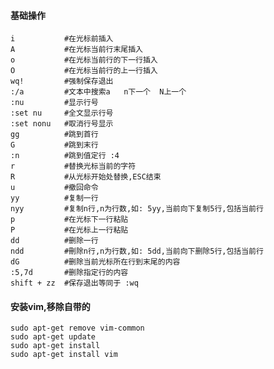 #### 基础操作
    i           #在光标前插入
    A           #在光标当前行末尾插入
    o           #在光标当前行的下一行插入
    O           #在光标当前行的上一行插入
    wq!         #强制保存退出
    :/a         #文本中搜索a   n下一个  N上一个
    :nu         #显示行号
    :set nu     #全文显示行号 	
    :set nonu   #取消行号显示
    gg          #跳到首行
    G           #跳到末行
    :n          #跳到值定行 :4
    r           #替换光标当前的字符
    R           #从光标开始处替换,ESC结束
    u           #撤回命令
    yy          #复制一行
    nyy         #复制n行,n为行数,如: 5yy,当前向下复制5行,包括当前行
    p           #在光标下一行粘贴
    P           #在光标上一行粘贴
    dd          #删除一行
    ndd         #刪除n行,n为行数,如: 5dd,当前向下删除5行,包括当前行
    dG          #删除当前光标所在行到末尾的内容
    :5,7d       #删除指定行的内容
    shift + zz  #保存退出等同于 :wq
    
#### 安装vim,移除自带的
    sudo apt-get remove vim-common
    sudo apt-get update
    sudo apt-get install
    sudo apt-get install vim